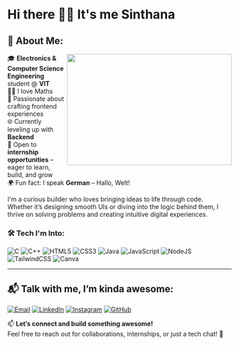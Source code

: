 # Hi there 👋🏻 It's me Sinthana
## 💫 About Me:
<img align="right" width="370" height="250" src="https://raw.githubusercontent.com/arsentieva/arsentieva/refs/heads/main/code.gif">

🎓 **Electronics & Computer Science Engineering** student @ **VIT**  
🫶🏻 I love Maths<br>
🎯 Passionate about crafting frontend experiences </br>
🌐 Currently leveling up with **Backend** <br>
🚀 Open to **internship opportunities** – eager to learn, build, and grow </br>
🌍 Fun fact: I speak **German** – Hallo, Welt!


I'm a curious builder who loves bringing ideas to life through code.  
Whether it’s designing smooth UIs or diving into the logic behind them, I thrive on solving problems and creating intuitive digital experiences.

### 🛠️ Tech I'm Into:
![C](https://img.shields.io/badge/c-%2300599C.svg?style=flat-square&logo=c&logoColor=white) 
![C++](https://img.shields.io/badge/c++-%2300599C.svg?style=flat-square&logo=c%2B%2B&logoColor=white) 
![HTML5](https://img.shields.io/badge/html5-%23E34F26.svg?style=flat-square&logo=html5&logoColor=white) 
![CSS3](https://img.shields.io/badge/css3-%231572B6.svg?style=flat-square&logo=css3&logoColor=white) 
![Java](https://img.shields.io/badge/java-%23ED8B00.svg?style=flat-square&logo=openjdk&logoColor=white) 
![JavaScript](https://img.shields.io/badge/javascript-%23323330.svg?style=flat-square&logo=javascript&logoColor=%23F7DF1E) 
![NodeJS](https://img.shields.io/badge/node.js-6DA55F?style=flat-square&logo=node.js&logoColor=white) 
![TailwindCSS](https://img.shields.io/badge/tailwindcss-%2338B2AC.svg?style=flat-square&logo=tailwind-css&logoColor=white) 
![Canva](https://img.shields.io/badge/Canva-%2300C4CC.svg?style=flat-square&logo=Canva&logoColor=white)

---

## 📬 Talk with me, I’m kinda awesome:

[![Email](https://img.shields.io/badge/Email-D14836?logo=gmail&logoColor=white)](mailto:Sinthana.2023@vitstudent.ac.in)
[![LinkedIn](https://img.shields.io/badge/LinkedIn-0077B5.svg?logo=LinkedIn&logoColor=white)](https://linkedin.com/in/sinthana-prabakaran-5122a7286)
[![Instagram](https://img.shields.io/badge/Instagram-E4405F.svg?logo=Instagram&logoColor=white)](https://www.instagram.com/im_sinthana)
[![GitHub](https://img.shields.io/badge/GitHub-181717.svg?logo=github&logoColor=white)](https://github.com/SinthanaPrabakaran)

📫 **Let’s connect and build something awesome!**  
Feel free to reach out for collaborations, internships, or just a tech chat! 🚀

